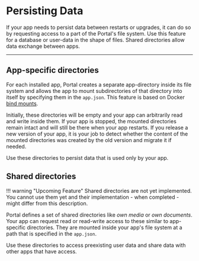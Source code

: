 # Persisting Data

If your app needs to persist data between restarts or upgrades, 
it can do so by requesting access to a part of the Portal's file system.
Use this feature for a database or user-data in the shape of files.
Shared directories allow data exchange between apps.

---

## App-specific directories

For each installed app, Portal creates a separate app-directory inside its file system 
and allows the app to mount subdirectories of that directory into itself
by specifying them in the `app.json`.
This feature is based on Docker [bind mounts](https://docs.docker.com/storage/bind-mounts/).

Initially, these directories will be empty and your app can arbitrarily read and write inside them.
If your app is stopped, the mounted directories remain intact and will still be there when your app restarts.
If you release a new version of your app, it is your job to detect 
whether the content of the mounted directories was created by the old version and migrate it if needed.

Use these directories to persist data that is used only by your app.

## Shared directories

!!! warning "Upcoming Feature"
    Shared directories are not yet implemented.
    You cannot use them yet and their implementation - when completed - might differ from this description. 

Portal defines a set of shared directories like *own media* or *own documents*.
Your app can request read or read-write access to these similar to app-specific directories.
They are mounted inside your app's file system at a path that is specified in the `app.json`.

Use these directories to access preexisting user data and share data with other apps that have access.
